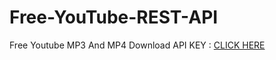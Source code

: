 # Free-YouTube-REST-API
Free Youtube MP3 And MP4 Download API KEY : [CLICK HERE](https://api.genux.me)
